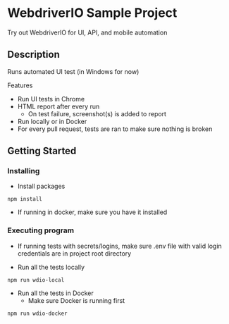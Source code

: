 # WebdriverIO Sample Project

Try out WebdriverIO for UI, API, and mobile automation

## Description

Runs automated UI test (in Windows for now)

Features

- Run UI tests in Chrome
- HTML report after every run
  - On test failure, screenshot(s) is added to report
- Run locally or in Docker
- For every pull request, tests are ran to make sure nothing is broken

## Getting Started

### Installing

- Install packages

```
npm install
```

- If running in docker, make sure you have it installed

### Executing program

- If running tests with secrets/logins, make sure .env file with valid login credentials are in project root directory

- Run all the tests locally

```
npm run wdio-local
```

- Run all the tests in Docker
  - Make sure Docker is running first

```
npm run wdio-docker
```
